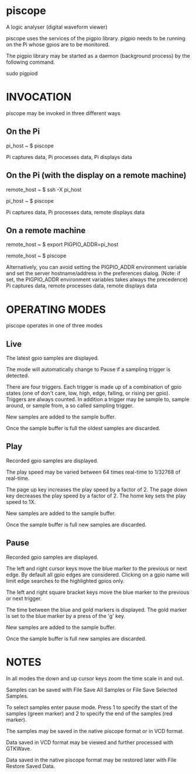 # piscope
A logic analyser (digital waveform viewer)

piscope uses the services of the pigpio library.  pigpio needs to be running on the Pi whose gpios are to be monitored.

The pigpio library may be started as a daemon (background process) by the following command.

sudo pigpiod

INVOCATION
==========

piscope may be invoked in three different ways

On the Pi
---------

pi_host ~ $ piscope

Pi captures data, Pi processes data, Pi displays data

On the Pi (with the display on a remote machine)
------------------------------------------------

remote_host ~ $ ssh -X pi_host

pi_host ~ $ piscope

Pi captures data, Pi processes data, remote displays data

On a remote machine
-------------------

remote_host ~ $ export PIGPIO_ADDR=pi_host

remote_host ~ $ piscope

Alternatively, you can avoid setting the PIGPIO_ADDR environment variable and set the server hostname/address in the preferences dialog.
(Note: if set, the PIGPIO_ADDR environment variables takes always the precedence)
Pi captures data, remote processes data, remote displays data

OPERATING MODES
===============

piscope operates in one of three modes

Live
----

The latest gpio samples are displayed.

The mode will automatically change to Pause if a sampling trigger is detected.

There are four triggers.  Each trigger is made up of a combination of gpio states (one of don't care, low, high, edge, falling, or rising per gpio).  Triggers are always counted.  In addition a trigger may be sample to, sample around, or sample from, a so called sampling trigger.

New samples are added to the sample buffer.

Once the sample buffer is full the oldest samples are discarded.

Play
----

Recorded gpio samples are displayed.

The play speed may be varied between 64 times real-time to 1/32768 of real-time.

The page up key increases the play speed by a factor of 2.  The page down key decreases the play speed by a factor of 2.  The home key sets the play speed to 1X.

New samples are added to the sample buffer.

Once the sample buffer is full new samples are discarded.

Pause
-----

Recorded gpio samples are displayed.

The left and right cursor keys move the blue marker to the previous or next edge.  By default all gpio edges are considered.  Clicking on a gpio name will limit edge searches to the highlighted gpios only.

The left and right square bracket keys move the blue marker to the previous or next trigger.

The time between the blue and gold markers is displayed.  The gold marker is set to the blue marker by a press of the 'g' key.

New samples are added to the sample buffer.

Once the sample buffer is full new samples are discarded.

NOTES
=====

In all modes the down and up cursor keys zoom the time scale in and out.

Samples can be saved with File Save All Samples or File Save Selected Samples.

To select samples enter pause mode.  Press 1 to specify the start of the samples (green marker) and 2 to specify the end of the samples (red marker).

The samples may be saved in the native piscope format or in VCD format.

Data saved in VCD format may be viewed and further processed with GTKWave.

Data saved in the native piscope format may be restored later with File Restore Saved Data.


